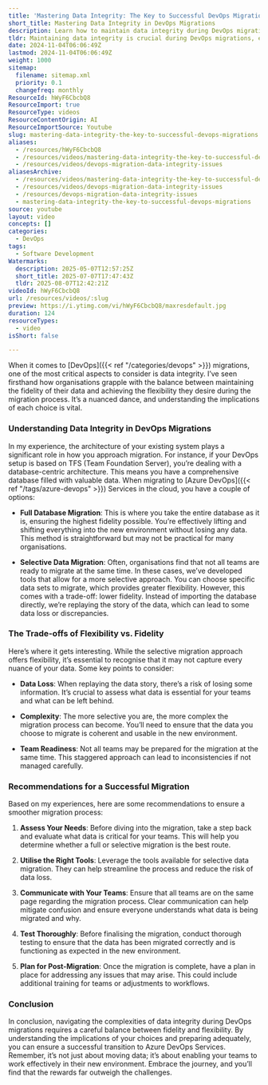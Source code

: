 ```yaml
---
title: 'Mastering Data Integrity: The Key to Successful DevOps Migrations'
short_title: Mastering Data Integrity in DevOps Migrations
description: Learn how to maintain data integrity during DevOps migrations, weighing full versus selective data transfer, managing risks, and ensuring team readiness for Azure DevOps.
tldr: Maintaining data integrity is crucial during DevOps migrations, especially when moving from database-centric systems like TFS to Azure DevOps Services. You must balance full database migration, which preserves all data but may be impractical, against selective migration, which offers flexibility but risks data loss and added complexity. Assess your teams' needs, use the right tools, communicate clearly, and test thoroughly to ensure a smooth and effective migration.
date: 2024-11-04T06:06:49Z
lastmod: 2024-11-04T06:06:49Z
weight: 1000
sitemap:
  filename: sitemap.xml
  priority: 0.1
  changefreq: monthly
ResourceId: hWyF6CbcbQ8
ResourceImport: true
ResourceType: videos
ResourceContentOrigin: AI
ResourceImportSource: Youtube
slug: mastering-data-integrity-the-key-to-successful-devops-migrations
aliases:
  - /resources/hWyF6CbcbQ8
  - /resources/videos/mastering-data-integrity-the-key-to-successful-devops-migrations
  - /resources/videos/devops-migration-data-integrity-issues
aliasesArchive:
  - /resources/videos/mastering-data-integrity-the-key-to-successful-devops-migrations
  - /resources/videos/devops-migration-data-integrity-issues
  - /resources/devops-migration-data-integrity-issues
  - mastering-data-integrity-the-key-to-successful-devops-migrations
source: youtube
layout: video
concepts: []
categories:
  - DevOps
tags:
  - Software Development
Watermarks:
  description: 2025-05-07T12:57:25Z
  short_title: 2025-07-07T17:47:43Z
  tldr: 2025-08-07T12:42:21Z
videoId: hWyF6CbcbQ8
url: /resources/videos/:slug
preview: https://i.ytimg.com/vi/hWyF6CbcbQ8/maxresdefault.jpg
duration: 124
resourceTypes:
  - video
isShort: false

---
```

When it comes to [DevOps]({{< ref "/categories/devops" >}}) migrations, one of the most critical aspects to consider is data integrity. I’ve seen firsthand how organisations grapple with the balance between maintaining the fidelity of their data and achieving the flexibility they desire during the migration process. It’s a nuanced dance, and understanding the implications of each choice is vital.

### Understanding Data Integrity in DevOps Migrations

In my experience, the architecture of your existing system plays a significant role in how you approach migration. For instance, if your DevOps setup is based on TFS (Team Foundation Server), you’re dealing with a database-centric architecture. This means you have a comprehensive database filled with valuable data. When migrating to [Azure DevOps]({{< ref "/tags/azure-devops" >}}) Services in the cloud, you have a couple of options:

- **Full Database Migration**: This is where you take the entire database as it is, ensuring the highest fidelity possible. You’re effectively lifting and shifting everything into the new environment without losing any data. This method is straightforward but may not be practical for many organisations.

- **Selective Data Migration**: Often, organisations find that not all teams are ready to migrate at the same time. In these cases, we’ve developed tools that allow for a more selective approach. You can choose specific data sets to migrate, which provides greater flexibility. However, this comes with a trade-off: lower fidelity. Instead of importing the database directly, we’re replaying the story of the data, which can lead to some data loss or discrepancies.

### The Trade-offs of Flexibility vs. Fidelity

Here’s where it gets interesting. While the selective migration approach offers flexibility, it’s essential to recognise that it may not capture every nuance of your data. Some key points to consider:

- **Data Loss**: When replaying the data story, there’s a risk of losing some information. It’s crucial to assess what data is essential for your teams and what can be left behind.

- **Complexity**: The more selective you are, the more complex the migration process can become. You’ll need to ensure that the data you choose to migrate is coherent and usable in the new environment.

- **Team Readiness**: Not all teams may be prepared for the migration at the same time. This staggered approach can lead to inconsistencies if not managed carefully.

### Recommendations for a Successful Migration

Based on my experiences, here are some recommendations to ensure a smoother migration process:

1. **Assess Your Needs**: Before diving into the migration, take a step back and evaluate what data is critical for your teams. This will help you determine whether a full or selective migration is the best route.

2. **Utilise the Right Tools**: Leverage the tools available for selective data migration. They can help streamline the process and reduce the risk of data loss.

3. **Communicate with Your Teams**: Ensure that all teams are on the same page regarding the migration process. Clear communication can help mitigate confusion and ensure everyone understands what data is being migrated and why.

4. **Test Thoroughly**: Before finalising the migration, conduct thorough testing to ensure that the data has been migrated correctly and is functioning as expected in the new environment.

5. **Plan for Post-Migration**: Once the migration is complete, have a plan in place for addressing any issues that may arise. This could include additional training for teams or adjustments to workflows.

### Conclusion

In conclusion, navigating the complexities of data integrity during DevOps migrations requires a careful balance between fidelity and flexibility. By understanding the implications of your choices and preparing adequately, you can ensure a successful transition to Azure DevOps Services. Remember, it’s not just about moving data; it’s about enabling your teams to work effectively in their new environment. Embrace the journey, and you’ll find that the rewards far outweigh the challenges.
